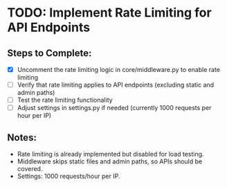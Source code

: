 # TODO: Implement Rate Limiting for API Endpoints

## Steps to Complete:
- [x] Uncomment the rate limiting logic in core/middleware.py to enable rate limiting
- [ ] Verify that rate limiting applies to API endpoints (excluding static and admin paths)
- [ ] Test the rate limiting functionality
- [ ] Adjust settings in settings.py if needed (currently 1000 requests per hour per IP)

## Notes:
- Rate limiting is already implemented but disabled for load testing.
- Middleware skips static files and admin paths, so APIs should be covered.
- Settings: 1000 requests/hour per IP.
